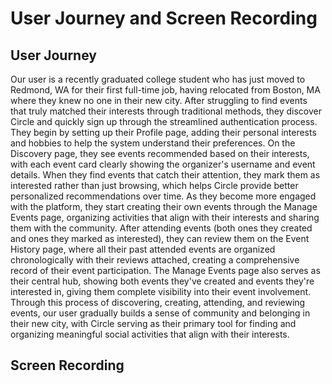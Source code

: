 # User Journey and Screen Recording

## User Journey

Our user is a recently graduated college student who has just moved to Redmond, WA for their first full-time job, having relocated from Boston, MA where they knew no one in their new city. After struggling to find events that truly matched their interests through traditional methods, they discover Circle and quickly sign up through the streamlined authentication process. They begin by setting up their Profile page, adding their personal interests and hobbies to help the system understand their preferences. On the Discovery page, they see events recommended based on their interests, with each event card clearly showing the organizer's username and event details. When they find events that catch their attention, they mark them as interested rather than just browsing, which helps Circle provide better personalized recommendations over time. As they become more engaged with the platform, they start creating their own events through the Manage Events page, organizing activities that align with their interests and sharing them with the community. After attending events (both ones they created and ones they marked as interested), they can review them on the Event History page, where all their past attended events are organized chronologically with their reviews attached, creating a comprehensive record of their event participation. The Manage Events page also serves as their central hub, showing both events they've created and events they're interested in, giving them complete visibility into their event involvement. Through this process of discovering, creating, attending, and reviewing events, our user gradually builds a sense of community and belonging in their new city, with Circle serving as their primary tool for finding and organizing meaningful social activities that align with their interests.

## Screen Recording